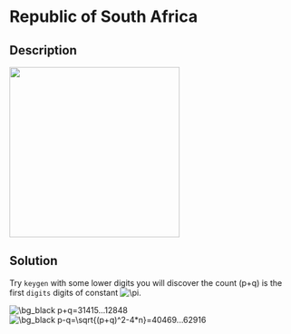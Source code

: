 # Republic of South Africa

## __Description__

<img src="https://user-images.githubusercontent.com/32315604/120190813-b03c2700-c24b-11eb-873e-0cdf30bcf735.png" width=300>

## __Solution__

Try ```keygen``` with some lower digits you will discover the count (p+q) is the first ```digits``` digits of constant <img src="https://latex.codecogs.com/gif.latex?\bg_black&space;\pi" title="\pi" />.

<img src="https://latex.codecogs.com/gif.latex?\bg_black&space;p&plus;q=31415...12848" title="\bg_black p+q=31415...12848" />

<img src="https://latex.codecogs.com/gif.latex?\bg_black&space;p-q=\sqrt{(p&plus;q)^2-4*n}=63615...79946" title="\bg_black p-q=\sqrt{(p+q)^2-4*n}=40469...62916" />
